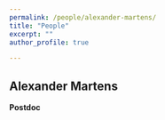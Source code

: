 ```yaml
---
permalink: /people/alexander-martens/
title: "People"
excerpt: ""
author_profile: true

---
```



## Alexander Martens
**Postdoc**